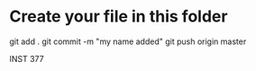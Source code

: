 Create your file in this folder
========

git add .
git commit -m "my name added"
git push origin master

INST 377
